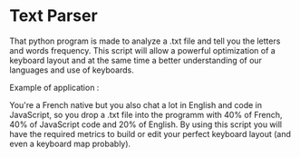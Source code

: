 # Text Parser

That python program is made to analyze a .txt file and tell you the letters and words frequency. This script will allow a powerful optimization of a keyboard layout and at the same time a better understanding of our languages and use of keyboards.

Example of application : 

You're a French native but you also chat a lot in English and code in JavaScript, so you drop a .txt file into the programm with 40% of French, 40% of JavaScript code and 20% of English. By using this script you will have the required metrics to build or edit your perfect keyboard layout (and even a keyboard map probably).
